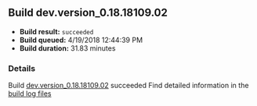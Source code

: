 ## Build dev.version_0.18.18109.02
- **Build result:** `succeeded`
- **Build queued:** 4/19/2018 12:44:39 PM
- **Build duration:** 31.83 minutes
### Details
Build [dev.version_0.18.18109.02](https://winappstudio.visualstudio.com/web/build.aspx?pcguid=a4ef43be-68ce-4195-a619-079b4d9834c2&builduri=vstfs%3a%2f%2f%2fBuild%2fBuild%2f25526) succeeded
Find detailed information in the [build log files](https://uwpctdiags.blob.core.windows.net/buildlogs/dev.version_0.18.18109.02_logs.zip)

